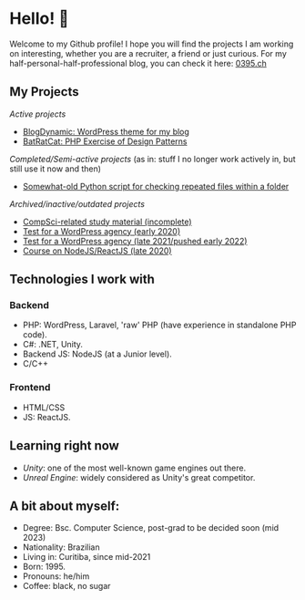# Hello! 👋

Welcome to my Github profile! I hope you will find the projects I am working on interesting, whether you are a recruiter, a friend or just curious.
For my half-personal-half-professional blog, you can check it here:  [0395.ch](https://0395.ch)

## My Projects

_Active projects_

- [BlogDynamic: WordPress theme for my blog](https://github.com/estevaojneto/blogdynamic)
- [BatRatCat: PHP Exercise of Design Patterns](https://github.com/estevaojneto/PHP-BatRatCat)

_Completed/Semi-active projects_
(as in: stuff I no longer work actively in, but still use it now and then)
- [Somewhat-old Python script for checking repeated files within a folder](https://github.com/estevaojneto/DuplicateFileCheck)

_Archived/inactive/outdated projects_

- [CompSci-related study material (incomplete)](https://github.com/estevaojneto/ITSME)
- [Test for a WordPress agency (early 2020)](https://github.com/estevaojneto/wordpress_calendar)
- [Test for a WordPress agency (late 2021/pushed early 2022)](https://github.com/estevaojneto/userlist-plugin)
- [Course on NodeJS/ReactJS (late 2020)](https://github.com/estevaojneto/be-the-hero-sample)

## Technologies I work with

### Backend

- PHP: WordPress, Laravel, 'raw' PHP (have experience in standalone PHP code).
- C#: .NET, Unity.
- Backend JS: NodeJS (at a Junior level).
- C/C++

### Frontend

- HTML/CSS
- JS: ReactJS.

## Learning right now

- *Unity*: one of the most well-known game engines out there.
- *Unreal Engine*: widely considered as Unity's great competitor.

## A bit about myself:

- Degree: Bsc. Computer Science, post-grad to be decided soon (mid 2023)
- Nationality: Brazilian
- Living in: Curitiba, since mid-2021
- Born: 1995.
- Pronouns: he/him
- Coffee: black, no sugar
